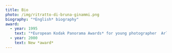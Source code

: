 ```yaml
---
title: Bio
photo: /img/ritratto-di-bruna-ginammi.png
biography: "*English* biography"
award:
  - year: 1995
    text: "*European Kodak Panorama Awards* for young photographer  Arles"
  - year: 2000
    text: New *award*
---
```

